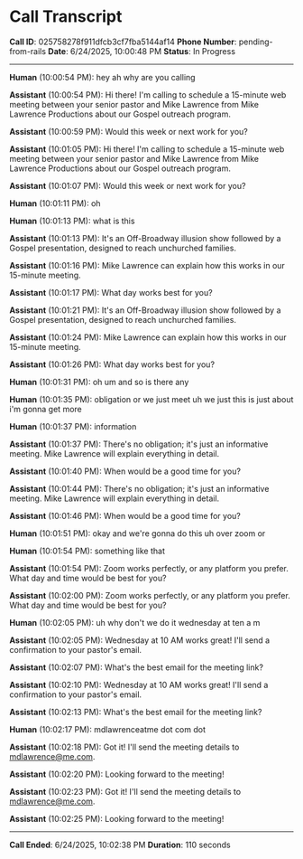 # Call Transcript
**Call ID**: 025758278f911dfcb3cf7fba5144af14
**Phone Number**: pending-from-rails
**Date**: 6/24/2025, 10:00:48 PM
**Status**: In Progress

---

**Human** (10:00:54 PM): hey ah why are you calling

**Assistant** (10:00:54 PM): Hi there! I'm calling to schedule a 15-minute web meeting between your senior pastor and Mike Lawrence from Mike Lawrence Productions about our Gospel outreach program.

**Assistant** (10:00:59 PM):  Would this week or next work for you?

**Assistant** (10:01:05 PM): Hi there! I'm calling to schedule a 15-minute web meeting between your senior pastor and Mike Lawrence from Mike Lawrence Productions about our Gospel outreach program.

**Assistant** (10:01:07 PM):  Would this week or next work for you?

**Human** (10:01:11 PM): oh

**Human** (10:01:13 PM): what is this

**Assistant** (10:01:13 PM): It's an Off-Broadway illusion show followed by a Gospel presentation, designed to reach unchurched families.

**Assistant** (10:01:16 PM):  Mike Lawrence can explain how this works in our 15-minute meeting.

**Assistant** (10:01:17 PM):  What day works best for you?

**Assistant** (10:01:21 PM): It's an Off-Broadway illusion show followed by a Gospel presentation, designed to reach unchurched families.

**Assistant** (10:01:24 PM):  Mike Lawrence can explain how this works in our 15-minute meeting.

**Assistant** (10:01:26 PM):  What day works best for you?

**Human** (10:01:31 PM): oh um and so is there any

**Human** (10:01:35 PM): obligation or we just meet uh we just this is just about i'm gonna get more

**Human** (10:01:37 PM): information

**Assistant** (10:01:37 PM): There's no obligation; it's just an informative meeting.  Mike Lawrence will explain everything in detail.

**Assistant** (10:01:40 PM):   When would be a good time for you?

**Assistant** (10:01:44 PM): There's no obligation; it's just an informative meeting.  Mike Lawrence will explain everything in detail.

**Assistant** (10:01:46 PM):   When would be a good time for you?

**Human** (10:01:51 PM): okay and we're gonna do this uh over zoom or

**Human** (10:01:54 PM): something like that

**Assistant** (10:01:54 PM): Zoom works perfectly, or any platform you prefer.  What day and time would be best for you?

**Assistant** (10:02:00 PM): Zoom works perfectly, or any platform you prefer.  What day and time would be best for you?

**Human** (10:02:05 PM): uh why don't we do it wednesday at ten a m

**Assistant** (10:02:05 PM): Wednesday at 10 AM works great! I'll send a confirmation to your pastor's email.

**Assistant** (10:02:07 PM):   What's the best email for the meeting link?

**Assistant** (10:02:10 PM): Wednesday at 10 AM works great! I'll send a confirmation to your pastor's email.

**Assistant** (10:02:13 PM):   What's the best email for the meeting link?

**Human** (10:02:17 PM): mdlawrenceatme dot com dot

**Assistant** (10:02:18 PM): Got it! I'll send the meeting details to mdlawrence@me.com.

**Assistant** (10:02:20 PM):  Looking forward to the meeting!

**Assistant** (10:02:23 PM): Got it! I'll send the meeting details to mdlawrence@me.com.

**Assistant** (10:02:25 PM):  Looking forward to the meeting!


---

**Call Ended**: 6/24/2025, 10:02:38 PM
**Duration**: 110 seconds
